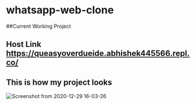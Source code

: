 # whatsapp-web-clone

##Current Working Project 

## Host Link https://queasyoverdueide.abhishek445566.repl.co/


## This is how my project looks

![Screenshot from 2020-12-29 16-03-26](https://user-images.githubusercontent.com/45648611/137132434-e1290015-588b-4f60-86f0-576f13af2245.PNG)



